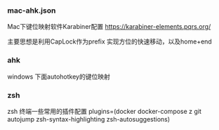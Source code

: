 


### mac-ahk.json

Mac下键位映射软件Karabiner配置
https://karabiner-elements.pqrs.org/

主要思想是利用CapLock作为prefix 实现方位的快速移动，以及home+end


###  ahk
windows 下面autohotkey的键位映射


### zsh
zsh 终端一些常用的插件配置
plugins=(docker docker-compose z git autojump zsh-syntax-highlighting zsh-autosuggestions)


